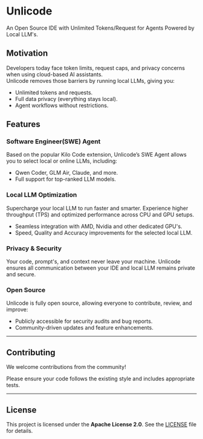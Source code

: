 # Unlicode

An Open Source IDE with Unlimited Tokens/Request for Agents Powered by Local LLM's.

## Motivation
Developers today face token limits, request caps, and privacy concerns when using cloud-based AI assistants.  
Unlicode removes those barriers by running local LLMs, giving you:
- Unlimited tokens and requests.
- Full data privacy (everything stays local).
- Agent workflows without restrictions.


## Features

### Software Engineer(SWE) Agent
Based on the popular Kilo Code extension, Unlicode’s SWE Agent allows you to select local or online LLMs, including:  
- Qwen Coder, GLM Air, Claude, and more.  
- Full support for top-ranked LLM models.

### Local LLM Optimization
Supercharge your local LLM to run faster and smarter. Experience higher throughput (TPS) and optimized performance across CPU and GPU setups.  
- Seamless integration with AMD, Nvidia and other dedicated GPU's.  
- Speed, Quality and Accuracy improvements for the selected local LLM.

### Privacy & Security
Your code, prompt's, and context never leave your machine. Unlicode ensures all communication between your IDE and local LLM remains private and secure.  

### Open Source
Unlicode is fully open source, allowing everyone to contribute, review, and improve:  
- Publicly accessible for security audits and bug reports.
- Community-driven updates and feature enhancements.  

---

## Contributing
We welcome contributions from the community!  

Please ensure your code follows the existing style and includes appropriate tests.  

---

## License
This project is licensed under the **Apache License 2.0**. See the [LICENSE](LICENSE) file for details.